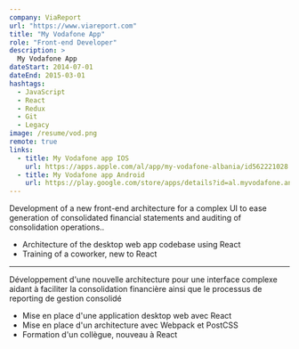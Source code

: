 ```yaml
---
company: ViaReport
url: "https://www.viareport.com"
title: "My Vodafone App"
role: "Front-end Developer"
description: >
  My Vodafone App
dateStart: 2014-07-01
dateEnd: 2015-03-01
hashtags:
  - JavaScript
  - React
  - Redux
  - Git
  - Legacy
image: /resume/vod.png
remote: true
links:
  - title: My Vodafone app IOS
    url: https://apps.apple.com/al/app/my-vodafone-albania/id562221028
  - title: My Vodafone app Android
    url: https://play.google.com/store/apps/details?id=al.myvodafone.android&hl=en&gl=US
---
```


Development of a new front-end architecture for a complex UI to ease generation
of consolidated financial statements and auditing of consolidation operations..

- Architecture of the desktop web app codebase using React
- Training of a coworker, new to React

---

Développement d'une nouvelle architecture pour une interface complexe aidant à
faciliter la consolidation financière ainsi que le processus de reporting de
gestion consolidé

- Mise en place d'une application desktop web avec React
- Mise en place d'un architecture avec Webpack et PostCSS
- Formation d'un collègue, nouveau à React
